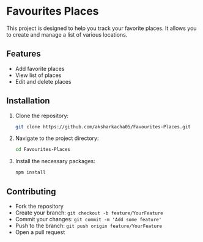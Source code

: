 # Favourites Places

This project is designed to help you track your favorite places. It allows you to create and manage a list of various locations.

## Features

- Add favorite places
- View list of places
- Edit and delete places

## Installation

1. Clone the repository:

    ```bash
    git clone https://github.com/aksharkacha05/Favourites-Places.git
    ```

2. Navigate to the project directory:

    ```bash
    cd Favourites-Places
    ```

3. Install the necessary packages:

    ```bash
    npm install
    ```
## Contributing

- Fork the repository
- Create your branch: `git checkout -b feature/YourFeature`
- Commit your changes: `git commit -m 'Add some feature'`
- Push to the branch: `git push origin feature/YourFeature`
- Open a pull request



